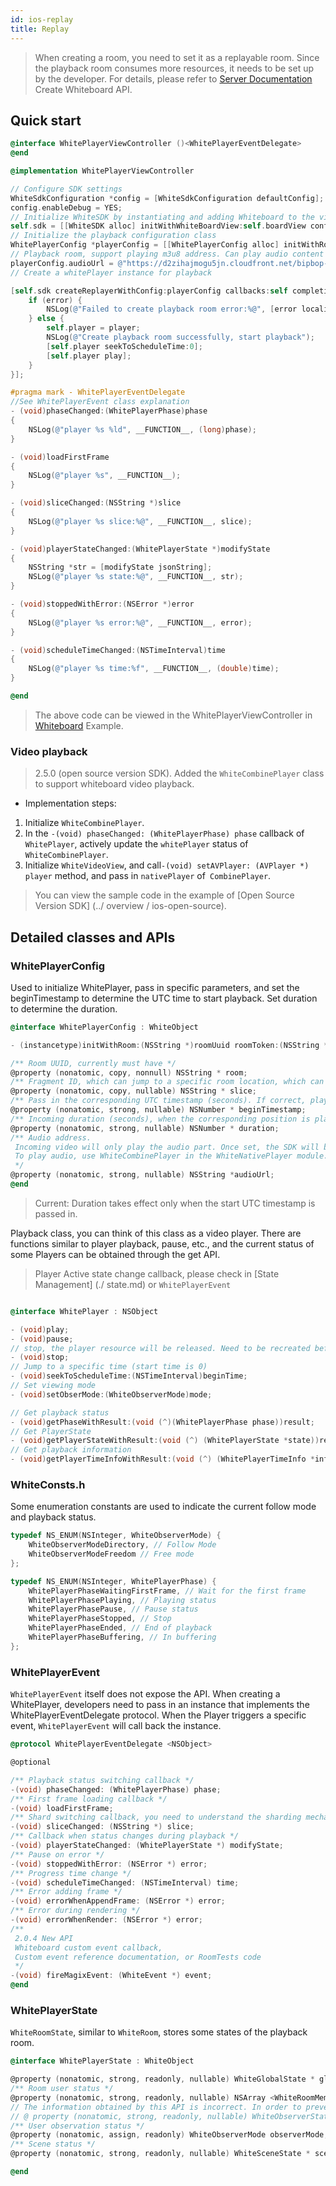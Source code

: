 ```yaml
---
id: ios-replay
title: Replay
---
```


> When creating a room, you need to set it as a replayable room. Since the playback room consumes more resources, it needs to be set up by the developer.
For details, please refer to [Server Documentation](../../server/api/whiteboard-base.md) Create Whiteboard API.

## Quick start

```Objective-C
@interface WhitePlayerViewController ()<WhitePlayerEventDelegate>
@end

@implementation WhitePlayerViewController

// Configure SDK settings
WhiteSdkConfiguration *config = [WhiteSdkConfiguration defaultConfig];
config.enableDebug = YES;
// Initialize WhiteSDK by instantiating and adding Whiteboard to the view stack.
self.sdk = [[WhiteSDK alloc] initWithWhiteBoardView:self.boardView config:config commonCallbackDelegate:self];
// Initialize the playback configuration class
WhitePlayerConfig *playerConfig = [[WhitePlayerConfig alloc] initWithRoom:@"uuid" roomToken:@"roomToken"];
// Playback room, support playing m3u8 address. Can play audio content recorded by rtc.
playerConfig.audioUrl = @"https://d2zihajmogu5jn.cloudfront.net/bipbop-advanced/bipbop_16x9_variant.m3u8";
// Create a whitePlayer instance for playback

[self.sdk createReplayerWithConfig:playerConfig callbacks:self completionHandler:^(BOOL success, WhitePlayer * _Nonnull player, NSError * _Nonnull error) {
    if (error) {
        NSLog(@"Failed to create playback room error:%@", [error localizedDescription]);
    } else {
        self.player = player;
        NSLog(@"Create playback room successfully, start playback");
        [self.player seekToScheduleTime:0];
        [self.player play];
    }
}];

#pragma mark - WhitePlayerEventDelegate
//See WhitePlayerEvent class explanation
- (void)phaseChanged:(WhitePlayerPhase)phase
{
    NSLog(@"player %s %ld", __FUNCTION__, (long)phase);
}

- (void)loadFirstFrame
{
    NSLog(@"player %s", __FUNCTION__);
}

- (void)sliceChanged:(NSString *)slice
{
    NSLog(@"player %s slice:%@", __FUNCTION__, slice);
}

- (void)playerStateChanged:(WhitePlayerState *)modifyState
{
    NSString *str = [modifyState jsonString];
    NSLog(@"player %s state:%@", __FUNCTION__, str);
}

- (void)stoppedWithError:(NSError *)error
{
    NSLog(@"player %s error:%@", __FUNCTION__, error);
}

- (void)scheduleTimeChanged:(NSTimeInterval)time
{
    NSLog(@"player %s time:%f", __FUNCTION__, (double)time);
}

@end
```

> The above code can be viewed in the WhitePlayerViewController in [Whiteboard](https://github.com/netless-io/Whiteboard-ios) Example.

### Video playback

> 2.5.0 (open source version SDK). Added the `WhiteCombinePlayer` class to support whiteboard video playback.

* Implementation steps:

1. Initialize `WhiteCombinePlayer`.
2. In the `-(void) phaseChanged: (WhitePlayerPhase) phase` callback of` WhitePlayer`, actively update the `whitePlayer` status of` WhiteCombinePlayer`.
3. Initialize `WhiteVideoView`, and call`-(void) setAVPlayer: (AVPlayer *) player` method, and pass in `nativePlayer` of` CombinePlayer`.

> You can view the sample code in the example of [Open Source Version SDK] (../ overview / ios-open-source).

## Detailed classes and APIs

### WhitePlayerConfig

Used to initialize WhitePlayer, pass in specific parameters, and set the beginTimestamp to determine the UTC time to start playback. Set duration to determine the duration.

```Objective-C
@interface WhitePlayerConfig : WhiteObject

- (instancetype)initWithRoom:(NSString *)roomUuid roomToken:(NSString *)roomToken;

/** Room UUID, currently must have */
@property (nonatomic, copy, nonnull) NSString * room;
/** Fragment ID, which can jump to a specific room location, which can be ignored at present. */
@property (nonatomic, copy, nullable) NSString * slice;
/** Pass in the corresponding UTC timestamp (seconds). If correct, playback will start at the corresponding position. */
@property (nonatomic, strong, nullable) NSNumber * beginTimestamp;
/** Incoming duration (seconds), when the corresponding position is played, it will not be played again. If not set, it will play from the start time to the end of the room. */
@property (nonatomic, strong, nullable) NSNumber * duration;
/** Audio address.
 Incoming video will only play the audio part. Once set, the SDK will be responsible for synchronous playback with the whiteboard.
 To play audio, use WhiteCombinePlayer in the WhiteNativePlayer module.
 */
@property (nonatomic, strong, nullable) NSString *audioUrl;
@end
```

> Current: Duration takes effect only when the start UTC timestamp is passed in.

Playback class, you can think of this class as a video player. There are functions similar to player playback, pause, etc., and the current status of some Players can be obtained through the get API.

> Player Active state change callback, please check in [State Management] (./ state.md) or `WhitePlayerEvent`

```Objective-C

@interface WhitePlayer : NSObject

- (void)play;
- (void)pause;
// stop, the player resource will be released. Need to be recreated before it can be replayed
- (void)stop;
// Jump to a specific time (start time is 0)
- (void)seekToScheduleTime:(NSTimeInterval)beginTime;
// Set viewing mode
- (void)setObserMode:(WhiteObserverMode)mode;

// Get playback status
- (void)getPhaseWithResult:(void (^)(WhitePlayerPhase phase))result;
// Get PlayerState
- (void)getPlayerStateWithResult:(void (^) (WhitePlayerState *state))result;
// Get playback information
- (void)getPlayerTimeInfoWithResult:(void (^) (WhitePlayerTimeInfo *info))result;

```

### WhiteConsts.h

Some enumeration constants are used to indicate the current follow mode and playback status.

```Objective-C
typedef NS_ENUM(NSInteger, WhiteObserverMode) {
    WhiteObserverModeDirectory, // Follow Mode
    WhiteObserverModeFreedom // Free mode
};

typedef NS_ENUM(NSInteger, WhitePlayerPhase) {
    WhitePlayerPhaseWaitingFirstFrame, // Wait for the first frame
    WhitePlayerPhasePlaying, // Playing status
    WhitePlayerPhasePause, // Pause status
    WhitePlayerPhaseStopped, // Stop
    WhitePlayerPhaseEnded, // End of playback
    WhitePlayerPhaseBuffering, // In buffering
};
```

### WhitePlayerEvent

`WhitePlayerEvent` itself does not expose the API.
When creating a WhitePlayer, developers need to pass in an instance that implements the WhitePlayerEventDelegate protocol. When the Player triggers a specific event, `WhitePlayerEvent` will call back the instance.

```Objective-C
@protocol WhitePlayerEventDelegate <NSObject>

@optional

/** Playback status switching callback */
-(void) phaseChanged: (WhitePlayerPhase) phase;
/** First frame loading callback */
-(void) loadFirstFrame;
/** Shard switching callback, you need to understand the sharding mechanism. No actual use at this time */
-(void) sliceChanged: (NSString *) slice;
/** Callback when status changes during playback */
-(void) playerStateChanged: (WhitePlayerState *) modifyState;
/** Pause on error */
-(void) stoppedWithError: (NSError *) error;
/** Progress time change */
-(void) scheduleTimeChanged: (NSTimeInterval) time;
/** Error adding frame */
-(void) errorWhenAppendFrame: (NSError *) error;
/** Error during rendering */
-(void) errorWhenRender: (NSError *) error;
/**
 2.0.4 New API
 Whiteboard custom event callback,
 Custom event reference documentation, or RoomTests code
 */
-(void) fireMagixEvent: (WhiteEvent *) event;
@end
```

### WhitePlayerState

`WhiteRoomState`, similar to `WhiteRoom`, stores some states of the playback room.

```Objective-C
@interface WhitePlayerState : WhiteObject

@property (nonatomic, strong, readonly, nullable) WhiteGlobalState * globalState;
/** Room user status */
@property (nonatomic, strong, readonly, nullable) NSArray <WhiteRoomMember *> * roomMembers;
// The information obtained by this API is incorrect. In order to prevent the use of this API to obtain incorrect content, version 2.0.4, this API has been removed
// @ property (nonatomic, strong, readonly, nullable) WhiteObserverState * observerState;
/** User observation status */
@property (nonatomic, assign, readonly) WhiteObserverMode observerMode;
/** Scene status */
@property (nonatomic, strong, readonly, nullable) WhiteSceneState * sceneState;

@end
```